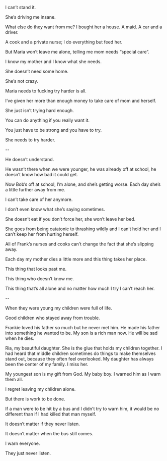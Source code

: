 I can’t stand it.

She’s driving me insane.

What else do they want from me? I bought her a house. A maid. A car and a driver.

A cook and a private nurse; I do everything but feed her.

But Maria won’t leave me alone, telling me mom needs “special care”.

I know my mother and I know what she needs.

She doesn’t need some home.

She’s not crazy.

Maria needs to fucking try harder is all.

I’ve given her more than enough money to take care of mom and herself.

She just isn’t trying hard enough.

You can do anything if you really want it.

You just have to be strong and you have to try.

She needs to try harder.

--

He doesn’t understand.

He wasn’t there when we were younger, he was already off at school, he doesn’t know how bad it could get.

Now Bob’s off at school, I’m alone, and she’s getting worse. Each day she’s a little further away from me.

I can’t take care of her anymore.

I don’t even know what she’s saying sometimes.

She doesn’t eat if you don’t force her, she won’t leave her bed.

She goes from being catatonic to thrashing wildly and I can’t hold her and I can’t keep her from hurting herself.

All of Frank’s nurses and cooks can’t change the fact that she’s slipping away.

Each day my mother dies a little more and this thing takes her place.

This thing that looks past me.

This thing who doesn’t know me.

This thing that’s all alone and no matter how much I try I can’t reach her.

--

When they were young my children were full of life.

Good children who stayed away from trouble.

Frankie loved his father so much but he never met him. He made his father into something he wanted to be. My son is a rich man now. He will be sad when he dies.

Ria, my beautiful daughter. She is the glue that holds my children together.  I had heard that middle children sometimes do things to make themselves stand out, because they often feel overlooked. My daughter has always been the center of my family. I miss her.

My youngest son is my gift from God. My baby boy. I warned him as I warn them all.

I regret leaving my children alone.

But there is work to be done.

If a man were to be hit by a bus and I didn’t try to warn him, it would be no different than if I had killed that man myself.

It doesn’t matter if they never listen.

It doesn’t matter when the bus still comes.

I warn everyone.

They just never listen.
